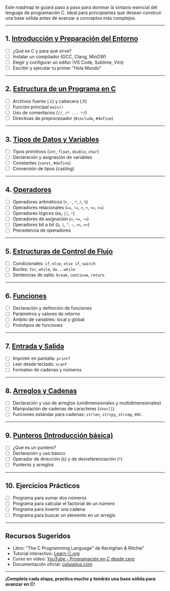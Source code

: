 Este roadmap te guiará paso a paso para dominar la sintaxis esencial del lenguaje de programación C. Ideal para principiantes que desean construir una base sólida antes de avanzar a conceptos más complejos.

---

## 1. [Introducción y Preparación del Entorno](<C Sintaxis Basica/defs/Introducción y Preparación del Entorno.md>)

- [ ] ¿Qué es C y para qué sirve?
- [ ] Instalar un compilador (GCC, Clang, MinGW)
- [ ] Elegir y configurar un editor (VS Code, Sublime, Vim)
- [ ] Escribir y ejecutar tu primer "Hola Mundo"

---

## 2. [Estructura de un Programa en C](<C Sintaxis Basica/defs/Estructura de un Programa en C.md>)

- [ ] Archivos fuente (.c) y cabecera (.h)
- [ ] Función principal `main()`
- [ ] Uso de comentarios (`//`, `/* ... */`)
- [ ] Directivas de preprocesador (`#include`, `#define`)

---

## 3. [Tipos de Datos y Variables](<C Sintaxis Basica/defs/Tipos de Datos y Variables.md>)

- [ ] Tipos primitivos (`int`, `float`, `double`, `char`)
- [ ] Declaración y asignación de variables
- [ ] Constantes (`const`, `#define`)
- [ ] Conversión de tipos (casting)

---

## 4. [Operadores](<C Sintaxis Basica/defs/Operadores.md>)

- [ ] Operadores aritméticos (`+`, `-`, `*`, `/`, `%`)
- [ ] Operadores relacionales (`==`, `!=`, `<`, `>`, `<=`, `>=`)
- [ ] Operadores lógicos (`&&`, `||`, `!`)
- [ ] Operadores de asignación (`=`, `+=`, `-=`)
- [ ] Operadores bit a bit (`&`, `|`, `^`, `~`, `<<`, `>>`)
- [ ] Precedencia de operadores

---

## 5. [Estructuras de Control de Flujo](<C Sintaxis Basica/defs/Estructuras de Control de Flujo.md>)

- [ ] Condicionales: `if`, `else`, `else if`, `switch`
- [ ] Bucles: `for`, `while`, `do...while`
- [ ] Sentencias de salto: `break`, `continue`, `return`

---

## 6. [Funciones](<C Sintaxis Basica/defs/Funciones.md>)

- [ ] Declaración y definición de funciones
- [ ] Parámetros y valores de retorno
- [ ] Ámbito de variables: local y global
- [ ] Prototipos de funciones

---

## 7. [Entrada y Salida](<C Sintaxis Basica/defs/Entrada y Salida.md>)

- [ ] Imprimir en pantalla: `printf`
- [ ] Leer desde teclado: `scanf`
- [ ] Formateo de cadenas y números

---

## 8. [Arreglos y Cadenas](<C Sintaxis Basica/defs/Arreglos y Cadenas.md>)

- [ ] Declaración y uso de arreglos (unidimensionales y multidimensionales)
- [ ] Manipulación de cadenas de caracteres (`char[]`)
- [ ] Funciones estándar para cadenas: `strlen`, `strcpy`, `strcmp`, etc.

---

## 9. [Punteros (Introducción básica)](<C Sintaxis Basica/defs/Punteros (Introducción básica).md>)

- [ ] ¿Qué es un puntero?
- [ ] Declaración y uso básico
- [ ] Operador de dirección (`&`) y de desreferenciación (`*`)
- [ ] Punteros y arreglos

---

## 10. Ejercicios Prácticos

- [ ] Programa para sumar dos números
- [ ] Programa para calcular el factorial de un número
- [ ] Programa para invertir una cadena
- [ ] Programa para buscar un elemento en un arreglo

---

## Recursos Sugeridos

- Libro: "The C Programming Language" de Kernighan & Ritchie"
- Tutorial interactivo: [Learn-C.org](https://www.learn-c.org/)
- Curso en video: [YouTube - Programación en C desde cero](https://www.youtube.com/results?search_query=programacion+c+desde+cero)
- Documentación oficial: [cplusplus.com](https://www.cplusplus.com/)

---

**¡Completa cada etapa, practica mucho y tendrás una base sólida para avanzar en C!**